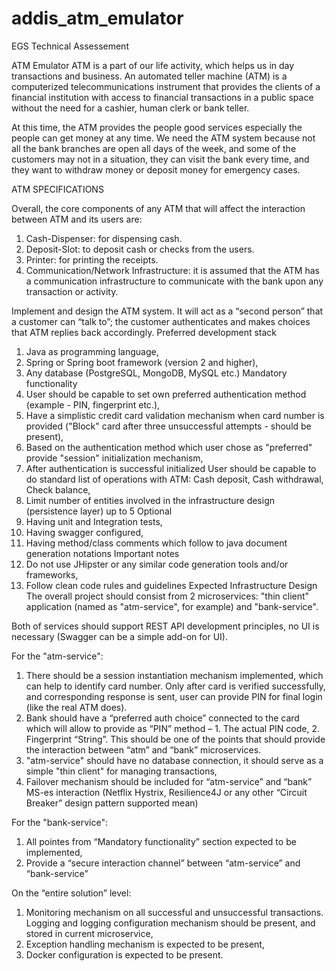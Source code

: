 # addis_atm_emulator
EGS  Technical Assessement

ATM Emulator
ATM is a part of our life activity, which helps us in day transactions and business. An automated teller machine (ATM) is a computerized telecommunications instrument that provides the clients of a financial institution with access to financial transactions in a public space without the need for a cashier, human clerk or bank teller.

At this time, the ATM provides the people good services especially the people can get money at any time. We need the ATM system because not all the bank branches are open all days of the week, and some of the customers may not in a situation, they can visit the bank every time, and they want to withdraw money or deposit money for emergency cases.

ATM SPECIFICATIONS

Overall, the core components of any ATM that will affect the interaction between ATM and its users are:
1.	Cash-Dispenser: for dispensing cash.
2.	Deposit-Slot: to deposit cash or checks from the users.
3.	Printer: for printing the receipts.
4.	Communication/Network Infrastructure: it is assumed that the ATM has a communication infrastructure to communicate with the bank upon any transaction or activity.

Implement and design the ATM system. It will act as a “second person” that a customer can “talk to”; the customer authenticates and makes choices that ATM replies back accordingly.
Preferred development stack
1.	Java as programming language,
2.	Spring or Spring boot framework (version 2 and higher),
3.	Any database (PostgreSQL, MongoDB, MySQL etc.)
Mandatory functionality
1.	User should be capable to set own preferred authentication method (example - PIN, fingerprint etc.),
2.	Have a simplistic credit card validation mechanism when card number is provided ("Block" card after three unsuccessful attempts - should be present),
3.	Based on the authentication method which user chose as "preferred" provide "session" initialization mechanism,
4.	After authentication is successful initialized User should be capable to do standard list of operations with ATM: Cash deposit, Cash withdrawal, Check balance,
5.	Limit number of entities involved in the infrastructure design (persistence layer) up to 5
Optional
1.	Having unit and Integration tests,
2.	Having swagger configured,
3.	Having method/class comments which follow to java document generation notations
Important notes
1.	Do not use JHipster or any similar code generation tools and/or frameworks,
2.	Follow clean code rules and guidelines
Expected Infrastructure Design
The overall project should consist from 2 microservices: "thin client" application (named as "atm-service", for example) and "bank-service".

Both of services should support REST API development principles, no UI is necessary (Swagger can be a simple add-on for UI).

For the "atm-service":
1.	There should be a session instantiation mechanism implemented, which can help to identify card number. Only after card is verified successfully, and corresponding response is sent, user can provide PIN for final login (like the real ATM does).
2.	Bank should have a “preferred auth choice” connected to the card which will allow to provide as “PIN” method – 1. The actual PIN code, 2. Fingerprint “String”. This should be one of the points that should provide the interaction between “atm” and “bank” microservices.
3.	"atm-service" should have no database connection, it should serve as a simple "thin client" for managing transactions,
4.	Failover mechanism should be included for “atm-service” and “bank” MS-es interaction (Netflix Hystrix, Resilience4J or any other “Circuit Breaker” design pattern supported mean)

For the "bank-service":
1.	All pointes from “Mandatory functionality” section expected to be implemented,
2.	Provide a “secure interaction channel” between “atm-service” and “bank-service” 

On the “entire solution” level:
1.	Monitoring mechanism on all successful and unsuccessful transactions. Logging and logging configuration mechanism should be present, and stored in current microservice,
2.	Exception handling mechanism is expected to be present,
3.	Docker configuration is expected to be present.
